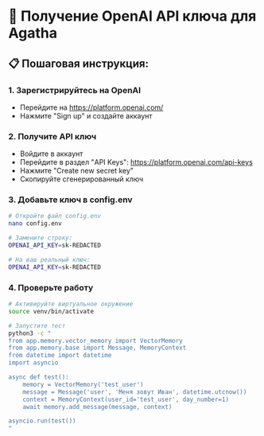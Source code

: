 # 🔑 Получение OpenAI API ключа для Agatha

## 📋 Пошаговая инструкция:

### 1. Зарегистрируйтесь на OpenAI
- Перейдите на https://platform.openai.com/
- Нажмите "Sign up" и создайте аккаунт

### 2. Получите API ключ
- Войдите в аккаунт
- Перейдите в раздел "API Keys": https://platform.openai.com/api-keys
- Нажмите "Create new secret key"
- Скопируйте сгенерированный ключ

### 3. Добавьте ключ в config.env
```bash
# Откройте файл config.env
nano config.env

# Замените строку:
OPENAI_API_KEY=sk-REDACTED

# На ваш реальный ключ:
OPENAI_API_KEY=sk-REDACTED
```

### 4. Проверьте работу
```bash
# Активируйте виртуальное окружение
source venv/bin/activate

# Запустите тест
python3 -c "
from app.memory.vector_memory import VectorMemory
from app.memory.base import Message, MemoryContext
from datetime import datetime
import asyncio

async def test():
    memory = VectorMemory('test_user')
    message = Message('user', 'Меня зовут Иван', datetime.utcnow())
    context = MemoryContext(user_id='test_user', day_number=1)
    await memory.add_message(message, context)

asyncio.run(test())
"
```
